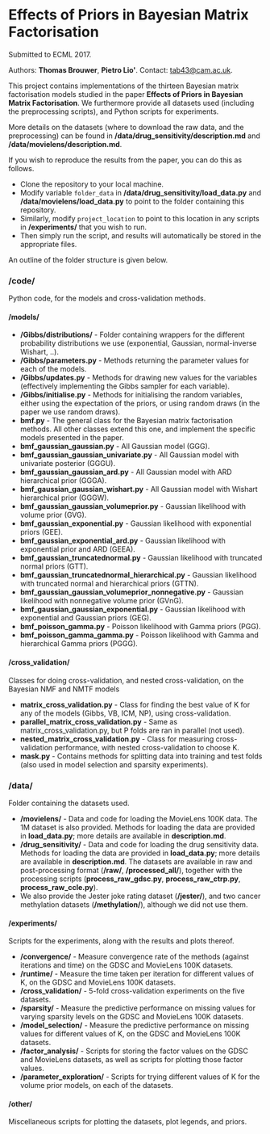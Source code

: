 # Effects of Priors in Bayesian Matrix Factorisation
Submitted to ECML 2017.

Authors: **Thomas Brouwer**, **Pietro Lio'**. Contact: tab43@cam.ac.uk.

This project contains implementations of the thirteen Bayesian matrix factorisation models studied in the paper **Effects of Priors in Bayesian Matrix Factorisation**. We furthermore provide all datasets used (including the preprocessing scripts), and Python scripts for experiments.

More details on the datasets (where to download the raw data, and the preprocessing) can be found in **/data/drug_sensitivity/description.md** and **/data/movielens/description.md**.

If you wish to reproduce the results from the paper, you can do this as follows.
- Clone the repository to your local machine.
- Modify variable `folder_data` in **/data/drug_sensitivity/load_data.py** and **/data/movielens/load_data.py** to point to the folder containing this repository.
- Similarly, modify `project_location` to point to this location in any scripts in **/experiments/** that you wish to run.
- Then simply run the script, and results will automatically be stored in the appropriate files.

An outline of the folder structure is given below.

### /code/
Python code, for the models and cross-validation methods.

#### /models/
- **/Gibbs/distributions/** - Folder containing wrappers for the different probability distributions we use (exponential, Gaussian, normal-inverse Wishart, ..).
- **/Gibbs/parameters.py** - Methods returning the parameter values for each of the models.
- **/Gibbs/updates.py** - Methods for drawing new values for the variables (effectively implementing the Gibbs sampler for each variable).
- **/Gibbs/initialise.py** - Methods for initialising the random variables, either using the expectation of the priors, or using random draws (in the paper we use random draws).
- **bmf.py** - The general class for the Bayesian matrix factorisation methods. All other classes extend this one, and implement the specific models presented in the paper.
- **bmf_gaussian_gaussian.py** - All Gaussian model (GGG).
- **bmf_gaussian_gaussian_univariate.py** - All Gaussian model with univariate posterior (GGGU).
- **bmf_gaussian_gaussian_ard.py** - All Gaussian model with ARD hierarchical prior (GGGA).
- **bmf_gaussian_gaussian_wishart.py** - All Gaussian model with Wishart hierarchical prior (GGGW).
- **bmf_gaussian_gaussian_volumeprior.py** - Gaussian likelihood with volume prior (GVG).
- **bmf_gaussian_exponential.py** - Gaussian likelihood with exponential priors (GEE).
- **bmf_gaussian_exponential_ard.py** - Gaussian likelihood with exponential prior and ARD (GEEA).
- **bmf_gaussian_truncatednormal.py** - Gaussian likelihood with truncated normal priors (GTT).
- **bmf_gaussian_truncatednormal_hierarchical.py** - Gaussian likelihood with truncated normal and hierarchical priors (GTTN).
- **bmf_gaussian_gaussian_volumeprior_nonnegative.py** - Gaussian likelihood with nonnegative volume prior (GVnG).
- **bmf_gaussian_gaussian_exponential.py** - Gaussian likelihood with exponential and Gaussian priors (GEG).
- **bmf_poisson_gamma.py** - Poisson likelihood with Gamma priors (PGG).
- **bmf_poisson_gamma_gamma.py** - Poisson likelihood with Gamma and hierarchical Gamma priors  (PGGG).

#### /cross_validation/
Classes for doing cross-validation, and nested cross-validation, on the Bayesian NMF and NMTF models
- **matrix_cross_validation.py** - Class for finding the best value of K for any of the models (Gibbs, VB, ICM, NP), using cross-validation.
- **parallel_matrix_cross_validation.py** - Same as matrix_cross_validation.py, but P folds are ran in parallel (not used).
- **nested_matrix_cross_validation.py** - Class for measuring cross-validation performance, with nested cross-validation to choose K.
- **mask.py** - Contains methods for splitting data into training and test folds (also used in model selection and sparsity experiments).

### /data/
Folder containing the datasets used.
- **/movielens/** - Data and code for loading the MovieLens 100K data. The 1M dataset is also provided. Methods for loading the data are provided in **load_data.py**; more details are available in **description.md**.
- **/drug_sensitivity/** - Data and code for loading the drug sensitivity data. Methods for loading the data are provided in **load_data.py**; more details are available in **description.md**. The datasets are available in raw and post-processing format (**/raw/**, **/processed_all/**), together with the processing scripts (**process_raw_gdsc.py**, **process_raw_ctrp.py**, **process_raw_ccle.py**).
- We also provide the Jester joke rating dataset (**/jester/**), and two cancer methylation datasets (**/methylation/**), although we did not use them.

#### /experiments/
Scripts for the experiments, along with the results and plots thereof.
- **/convergence/** - Measure convergence rate of the methods (against iterations and time) on the GDSC and MovieLens 100K datasets.
- **/runtime/** - Measure the time taken per iteration for different values of K, on the GDSC and MovieLens 100K datasets.
- **/cross_validation/** - 5-fold cross-validation experiments on the five datasets.
- **/sparsity/** - Measure the predictive performance on missing values for varying sparsity levels on the GDSC and MovieLens 100K datasets.
- **/model_selection/** - Measure the predictive performance on missing values for different values of K, on the GDSC and MovieLens 100K datasets.
- **/factor_analysis/** - Scripts for storing the factor values on the GDSC and MovieLens datasets, as well as scripts for plotting those factor values.
- **/parameter_exploration/** - Scripts for trying different values of K for the volume prior models, on each of the datasets.

#### /other/
Miscellaneous scripts for plotting the datasets, plot legends, and priors.
